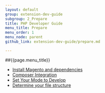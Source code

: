 ```yaml
---
layout: default
group: extension-dev-guide
subgroup: 2_Prepare
title: PHP Developer Guide
menu_title: Prepare
menu_order: 1
menu_node: parent
github_link: extension-dev-guide/prepare.md

---
```


##{{page.menu_title}}


* [Install Magento and dependencies](x)
* [Composer Integration](x)
* [Set Your Mode to Develop](/guides/v2.0/config-guide/bootstrap/magento-modes.html)
* [Determine your file structure](x)